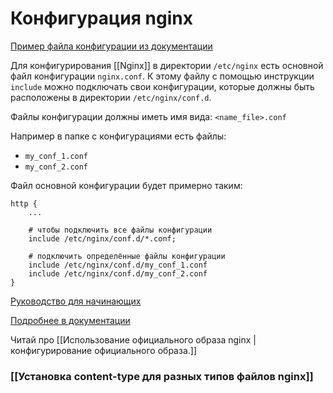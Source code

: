 # Конфигурация nginx

[Пример файла конфигурации из документации](http://nginx.org/en/docs/example.html)

Для конфигурирования [[Nginx]] в директории `/etc/nginx` есть основной файл конфигурации `nginx.conf`.  К этому файлу с помощью инструкции `include` можно подключать свои конфигурации, которые должны быть расположены в директории `/etc/nginx/conf.d`.

Файлы конфигурации должны иметь имя вида: `<name_file>.conf`

Например в папке с конфигурациями есть файлы:
- `my_conf_1.conf`
- `my_conf_2.conf`

Файл основной конфигурации будет примерно таким:

```
http {
	...
	
	# чтобы подключить все файлы конфигурации
    include /etc/nginx/conf.d/*.conf;

	# подключить определённые файлы конфигурации
	include /etc/nginx/conf.d/my_conf_1.conf
	include /etc/nginx/conf.d/my_conf_2.conf
}

```

[Руководство для начинающих](https://nginx.org/ru/docs/beginners_guide.html)

[Подробнее в документации](https://docs.nginx.com/nginx/admin-guide/basic-functionality/managing-configuration-files/)

Читай про [[Использование официального образа nginx | конфигурирование официального образа.]]

### [[Установка content-type для разных типов файлов nginx]]